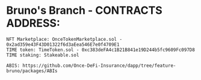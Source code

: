 # Bruno's Branch - CONTRACTS ADDRESS:
```
NFT Marketplace: OnceTokenMarketplace.sol - 0x2ad359e43F43D01322f6d3aEea546E7e0f4709E1
TIME token: TimeToken.sol - 0xc383deFA4c1B21B841e19D244b5fc9609Fc097D8
TIME staking: Stakeable.sol

ABIS: https://github.com/Once-DeFi-Insurance/dapp/tree/feature-bruno/packages/ABIs

```


